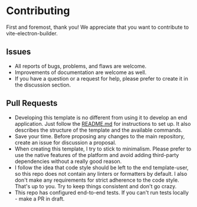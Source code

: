 # Contributing

First and foremost, thank you! We appreciate that you want to contribute to vite-electron-builder.

## Issues

- All reports of bugs, problems, and flaws are welcome.
- Improvements of documentation are welcome as well.
- If you have a question or a request for help, please prefer to create it in the discussion section.

## Pull Requests

- Developing this template is no different from using it to develop an end application. Just follow the [README.md](README.md) for instructions to set up.
  It also describes the structure of the template and the available commands.
- Save your time. Before proposing any changes to the main repository, create an issue for discussion a proposal.
- When creating this template, I try to stick to minimalism. Please prefer to use the native features of the platform and avoid adding third-party dependencies without a really good reason.
- I follow the idea that code style should be left to the end template-user, so this repo does not contain any linters or formatters by default.
  I also don't make any requirements for strict adherence to the code style.
  That's up to you. Try to keep things consistent and don't go crazy.
- This repo has configured end-to-end tests. If you can't run tests locally - make a PR in draft.

